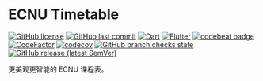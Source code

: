 # ECNU Timetable

[![GitHub license](https://img.shields.io/github/license/CCXXXI/ecnu_timetable)](LICENSE)
[![GitHub last commit](https://img.shields.io/github/last-commit/CCXXXI/ecnu_timetable)](../../commits)
[![Dart](https://img.shields.io/badge/Dart-0175C2?logo=dart)](https://dart.dev)
[![Flutter](https://img.shields.io/badge/Flutter-02569B?logo=flutter)](https://flutter.dev)
[![codebeat badge](https://codebeat.co/badges/9fb75308-75b3-4745-88a3-71df46b05d16)](https://codebeat.co/projects/github-com-ccxxxi-ecnu-timetable-main)
[![CodeFactor](https://www.codefactor.io/repository/github/ccxxxi/ecnu_timetable/badge)](https://www.codefactor.io/repository/github/ccxxxi/ecnu_timetable)
[![codecov](https://codecov.io/gh/CCXXXI/ecnu_timetable/branch/main/graph/badge.svg?token=OB3RX3I4TD)](https://codecov.io/gh/CCXXXI/ecnu_timetable)
[![GitHub branch checks state](https://img.shields.io/github/checks-status/CCXXXI/ecnu_timetable/main?logo=github)](../../actions)
[![GitHub release (latest SemVer)](https://img.shields.io/github/v/release/CCXXXI/ecnu_timetable?sort=semver)](../../releases/latest)

更美观更智能的 ECNU 课程表。
